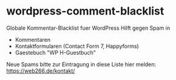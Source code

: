 # wordpress-comment-blacklist
Globale Kommentar-Blacklist fuer WordPress
Hilft gegen Spam in
- Kommentaren
- Kontaktformularen (Contact Form 7, Happyforms)
- Gaestebuch "WP H-Guestbuch"

Neue Spams bitte zur Eintragung in diese Liste hier melden:
https://web266.de/kontakt/
